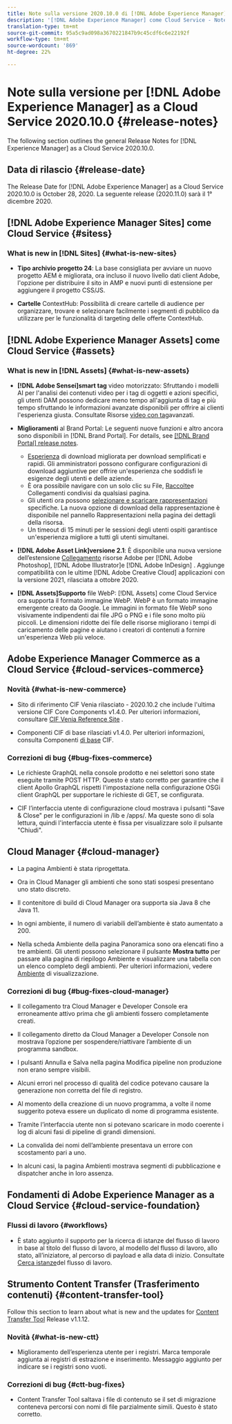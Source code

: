 ```yaml
---
title: Note sulla versione 2020.10.0 di [!DNL Adobe Experience Manager] as a Cloud Service.
description: '[!DNL Adobe Experience Manager] come Cloud Service - Note sulla versione 2020.10.0.'
translation-type: tm+mt
source-git-commit: 95a5c9ad098a3670221847b9c45cdf6c6e22192f
workflow-type: tm+mt
source-wordcount: '869'
ht-degree: 22%

---
```



# Note sulla versione per [!DNL Adobe Experience Manager] as a Cloud Service 2020.10.0 {#release-notes}

The following section outlines the general Release Notes for [!DNL Experience Manager] as a Cloud Service 2020.10.0.

## Data di rilascio {#release-date}

The Release Date for [!DNL Adobe Experience Manager] as a Cloud Service 2020.10.0 is October 28, 2020.
La seguente release (2020.11.0) sarà il 1° dicembre 2020.

## [!DNL Adobe Experience Manager Sites] come Cloud Service {#sitess}

### What is new in [!DNL Sites] {#what-is-new-sites}

<!-- add when release done: * **Core Components 2.12.0**: With Core Components being on auto-update, benefit from the latest improvements contributed by the community. See list of changes since 2.11.1: Release Notes -->

* **Tipo archivio progetto 24**: La base consigliata per avviare un nuovo progetto AEM è migliorata, ora incluso il nuovo livello dati client  Adobe, l&#39;opzione per distribuire il sito in AMP e nuovi punti di estensione per aggiungere il progetto CSS/JS.

* **Cartelle** ContextHub: Possibilità di creare cartelle di audience per organizzare, trovare e selezionare facilmente i segmenti di pubblico da utilizzare per le funzionalità di targeting delle offerte ContextHub.

## [!DNL Adobe Experience Manager Assets] come Cloud Service {#assets}

### What is new in [!DNL Assets] {#what-is-new-assets}

* **[!DNL Adobe Sensei]smart tag** video motorizzato: Sfruttando i modelli AI per l&#39;analisi dei contenuti video per i tag di oggetti e azioni specifici, gli utenti DAM possono dedicare meno tempo all&#39;aggiunta di tag e più tempo sfruttando le informazioni avanzate disponibili per offrire ai clienti l&#39;esperienza giusta. Consultate Risorse [video con tag](/help/assets/smart-tags-video-assets.md)avanzati.

* **Miglioramenti** al Brand Portal: Le seguenti nuove funzioni e altro ancora sono disponibili in [!DNL Brand Portal]. For details, see [[!DNL Brand Portal] release notes](https://docs.adobe.com/content/help/en/experience-manager-brand-portal/using/introduction/brand-portal-release-notes.html).

   * [Esperienza](https://docs.adobe.com/content/help/en/experience-manager-brand-portal/using/download/brand-portal-download-assets.html) di download migliorata per download semplificati e rapidi. Gli amministratori possono configurare configurazioni di download aggiuntive per offrire un&#39;esperienza che soddisfi le esigenze degli utenti e delle aziende.
   * È ora possibile navigare con un solo clic su File, [Raccolte](https://docs.adobe.com/content/help/en/experience-manager-brand-portal/using/share/brand-portal-share-collection.html)e Collegamenti condivisi da qualsiasi pagina.
   * Gli utenti ora possono [selezionare e scaricare rappresentazioni](https://docs.adobe.com/content/help/en/experience-manager-brand-portal/using/download/brand-portal-download-assets.html#download-assets-from-asset-details-page) specifiche. La nuova opzione di download della rappresentazione è disponibile nel pannello Rappresentazioni nella pagina dei dettagli della risorsa.
   * Un timeout di 15 minuti per le sessioni degli utenti ospiti garantisce un&#39;esperienza migliore a tutti gli utenti simultanei.

* **[!DNL Adobe Asset Link]versione 2.1**: È disponibile una nuova versione dell’estensione [Collegamento](https://helpx.adobe.com/enterprise/admin-guide.html/enterprise/using/manage-assets-using-adobe-asset-link.ug.html) risorse Adobe per [!DNL Adobe Photoshop], [!DNL Adobe Illustrator]e [!DNL Adobe InDesign] . Aggiunge compatibilità con le ultime [!DNL Adobe Creative Cloud] applicazioni con la versione 2021, rilasciata a ottobre 2020.

* **[!DNL Assets]Supporto** file WebP: [!DNL Assets] come Cloud Service ora supporta il formato immagine WebP. WebP è un formato immagine emergente creato da Google. Le immagini in formato file WebP sono visivamente indipendenti dai file JPG o PNG e i file sono molto più piccoli. Le dimensioni ridotte dei file delle risorse migliorano i tempi di caricamento delle pagine e aiutano i creatori di contenuti a fornire un&#39;esperienza Web più veloce.

<!--
### Bugs Fixed {#bugs-fixed-assets}

Content to come
-->

## Adobe Experience Manager Commerce as a Cloud Service {#cloud-services-commerce}

### Novità {#what-is-new-commerce}

* Sito di riferimento CIF Venia rilasciato - 2020.10.2 che include l&#39;ultima versione CIF Core Components v1.4.0. Per ulteriori informazioni, consultare [CIF Venia Reference Site](https://github.com/adobe/aem-cif-guides-venia/releases/tag/venia-2020.10.2) .

* Componenti CIF di base rilasciati v1.4.0. Per ulteriori informazioni, consulta Componenti [di base](https://github.com/adobe/aem-core-cif-components/releases/tag/core-cif-components-reactor-1.4.0) CIF.

### Correzioni di bug {#bug-fixes-commerce}

* Le richieste GraphQL nella console prodotto e nei selettori sono state eseguite tramite POST HTTP. Questo è stato corretto per garantire che il client Apollo GraphQL rispetti l&#39;impostazione nella configurazione OSGi client GraphQL per supportare le richieste di GET, se configurata.

* CIF l’interfaccia utente di configurazione cloud mostrava i pulsanti &quot;Save &amp; Close&quot; per le configurazioni in /lib e /apps/. Ma queste sono di sola lettura, quindi l&#39;interfaccia utente è fissa per visualizzare solo il pulsante &quot;Chiudi&quot;.

## Cloud Manager {#cloud-manager}

* La pagina Ambienti è stata riprogettata.

* Ora in Cloud Manager gli ambienti che sono stati sospesi presentano uno stato discreto.

* Il contenitore di build di Cloud Manager ora supporta sia Java 8 che Java 11.

* In ogni ambiente, il numero di variabili dell’ambiente è stato aumentato a 200.

* Nella scheda Ambiente della pagina Panoramica sono ora elencati fino a tre ambienti. Gli utenti possono selezionare il pulsante **Mostra tutto** per passare alla pagina di riepilogo Ambiente e visualizzare una tabella con un elenco completo degli ambienti.
Per ulteriori informazioni, vedere [Ambiente](/help/implementing/cloud-manager/manage-environments.md#viewing-environment) di visualizzazione.

### Correzioni di bug {#bug-fixes-cloud-manager}

* Il collegamento tra Cloud Manager e Developer Console era erroneamente attivo prima che gli ambienti fossero completamente creati.

* Il collegamento diretto da Cloud Manager a Developer Console non mostrava l’opzione per sospendere/riattivare l’ambiente di un programma sandbox.

* I pulsanti Annulla e Salva nella pagina Modifica pipeline non produzione non erano sempre visibili.

* Alcuni errori nel processo di qualità del codice potevano causare la generazione non corretta del file di registro.

* Al momento della creazione di un nuovo programma, a volte il nome suggerito poteva essere un duplicato di nome di programma esistente.

* Tramite l’interfaccia utente non si potevano scaricare in modo coerente i log di alcuni fasi di pipeline di grandi dimensioni.

* La convalida dei nomi dell’ambiente presentava un errore con scostamento pari a uno.

* In alcuni casi, la pagina Ambienti mostrava segmenti di pubblicazione e dispatcher anche in loro assenza.


## Fondamenti di Adobe Experience Manager as a Cloud Service {#cloud-service-foundation}

### Flussi di lavoro {#workflows}

* È stato aggiunto il supporto per la ricerca di istanze del flusso di lavoro in base al titolo del flusso di lavoro, al modello del flusso di lavoro, allo stato, all’iniziatore, al percorso di payload e alla data di inizio. Consultate [Cerca istanze](https://docs.adobe.com/content/help/en/experience-manager-cloud-service/sites/administering/workflows-administering.html)del flusso di lavoro.

## Strumento Content Transfer (Trasferimento contenuti) {#content-transfer-tool}

Follow this section to learn about what is new and the updates for [Content Transfer Tool](https://docs.adobe.com/content/help/en/experience-manager-cloud-service/moving/cloud-migration/content-transfer-tool/overview-content-transfer-tool.html) Release v1.1.12.

### Novità {#what-is-new-ctt}

* Miglioramento dell’esperienza utente per i registri. Marca temporale aggiunta ai registri di estrazione e inserimento. Messaggio aggiunto per indicare se i registri sono vuoti.

### Correzioni di bug {#ctt-bug-fixes}

* Content Transfer Tool saltava i file di contenuto se il set di migrazione conteneva percorsi con nomi di file parzialmente simili. Questo è stato corretto.
